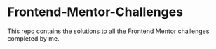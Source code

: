 # Frontend-Mentor-Challenges

This repo contains the solutions to all the Frontend Mentor challenges completed by me.

